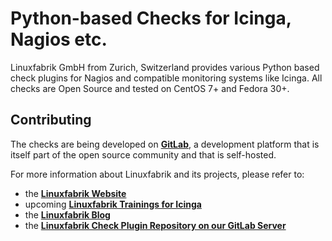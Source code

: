 # Python-based Checks for Icinga, Nagios etc.

Linuxfabrik GmbH from Zurich, Switzerland provides various Python based check plugins for Nagios and compatible monitoring systems like Icinga. All checks are Open Source and tested on CentOS 7+ and Fedora 30+.


## Contributing

The checks are being developed on **[GitLab](https://git.linuxfabrik.ch/explore)**, a development platform that is itself part of the open source community and that is self-hosted.

For more information about Linuxfabrik and its projects, please refer to:

-    the **[Linuxfabrik Website](https://www.linuxfabrik.ch)**
-    upcoming **[Linuxfabrik Trainings for Icinga](https://www.linuxfabrik.ch/schulungen/icinga)**
-    the **[Linuxfabrik Blog](https://blog.linuxfabrik.ch)**
-    the **[Linuxfabrik Check Plugin Repository on our GitLab Server](https://git.linuxfabrik.ch/linuxfabrik-icinga-plugins/checks-linux)**
